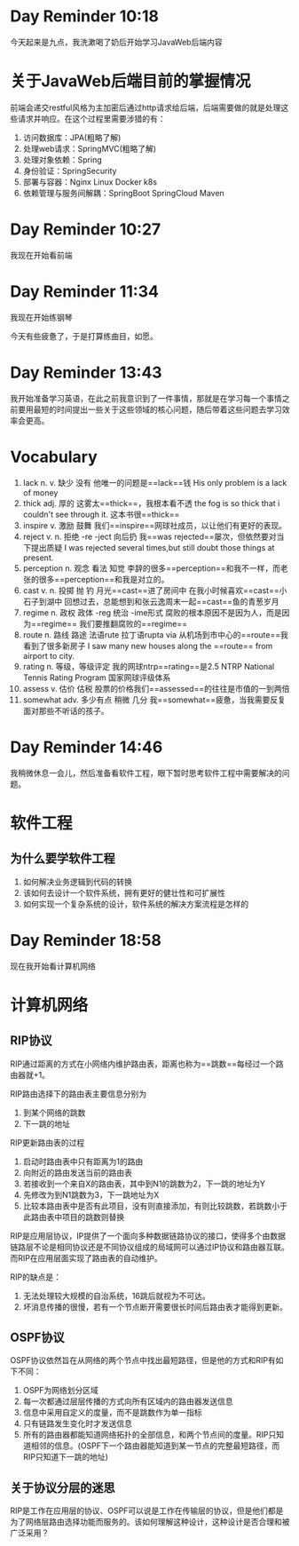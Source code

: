 # Day Reminder 10:18

今天起来是九点，我洗漱喝了奶后开始学习JavaWeb后端内容

# 关于JavaWeb后端目前的掌握情况

前端会递交restful风格为主加密后通过http请求给后端，后端需要做的就是处理这些请求并响应。在这个过程里需要涉猎的有：
1. 访问数据库：JPA(粗略了解) 
2. 处理web请求：SpringMVC(粗略了解)
3. 处理对象依赖：Spring
4. 身份验证：SpringSecurity
5. 部署与容器：Nginx Linux Docker k8s
6. 依赖管理与服务间解耦：SpringBoot SpringCloud Maven

# Day Reminder 10:27 

我现在开始看前端

# Day Reminder 11:34 

我现在开始练钢琴

今天有些疲惫了，于是打算练曲目，如愿。

# Day Reminder 13:43 

我开始准备学习英语，在此之前我意识到了一件事情，那就是在学习每一个事情之前要用最短的时间提出一些关于这些领域的核心问题，随后带着这些问题去学习效率会更高。

# Vocabulary

1. lack n. v. 缺少 没有
   他唯一的问题是==lack==钱
   His only problem is a lack of money
2. thick adj. 厚的
   这雾太==thick==，我根本看不透
   the fog is so thick that i couldn't see through it.
   这本书很==thick==
3. inspire v. 激励 鼓舞
   我们==inspire==网球社成员，以让他们有更好的表现。
4. reject v. n. 拒绝  -re -ject 向后扔
   我==was rejected==屡次，但依然要对当下提出质疑
   I was rejected several times,but still doubt those things at present.
5. perception n. 观念 看法 知觉
   李辞的很多==perception==和我不一样，而老张的很多==perception==和我是对立的。
6. cast v. n. 投掷 抛 钓
   月光==cast==进了房间中
   在我小时候喜欢==cast==小石子到湖中
   回想过去，总能想到和张云逸周末一起==cast==鱼的青葱岁月
7. regime n. 政权 政体 -reg 统治 -ime形式 
   腐败的根本原因不是因为人，而是因为==regime==
   我们要推翻腐败的==regime==
8. route n. 路线 路途  法语rute 拉丁语rupta via
   从机场到市中心的==route==我看到了很多新房子
   I saw many new houses along the ==route== from airport to city.
9. rating n. 等级，等级评定
   我的网球ntrp==rating==是2.5
   NTRP National Tennis Rating Program 国家网球评级体系
10. assess v. 估价 估税
    股票的价格我们==assessed==的往往是市值的一到两倍
11. somewhat adv. 多少有点 稍微 几分
    我==somewhat==疲惫，当我需要反复面对那些不听话的孩子。

# Day Reminder 14:46 

我稍微休息一会儿，然后准备看软件工程，眼下暂时思考软件工程中需要解决的问题。

# 软件工程

## 为什么要学软件工程

1. 如何解决业务逻辑到代码的转换
2. 该如何去设计一个软件系统，拥有更好的健壮性和可扩展性
3. 如何实现一个复杂系统的设计，软件系统的解决方案流程是怎样的

# Day Reminder 18:58 

现在我开始看计算机网络

# 计算机网络

## RIP协议

RIP通过距离的方式在小网络内维护路由表，距离也称为==跳数==每经过一个路由器就+1。

RIP路由选择下的路由表主要信息分别为
1. 到某个网络的跳数
2. 下一跳的地址

RIP更新路由表的过程

1. 启动时路由表中只有距离为1的路由
2. 向附近的路由发送当前的路由表
3. 若接收到一个来自X的路由表，其中到N1的跳数为2，下一跳的地址为Y
4. 先修改为到N1跳数为3，下一跳地址为X
5. 比较本路由表中是否有此项目，没有则直接添加，有则比较跳数，若跳数小于此路由表中项目的跳数则替换

RIP是应用层协议，IP提供了一个面向多种数据链路协议的接口，使得多个由数据链路层不论是相同协议还是不同协议组成的局域网可以通过IP协议和路由器互联。而RIP在应用层面实现了路由表的自动维护。

RIP的缺点是：
1. 无法处理较大规模的自治系统，16跳后就视为不可达。
2. 坏消息传播的很慢，若有一个节点断开需要很长时间后路由表才能得到更新。

## OSPF协议

OSPF协议依然旨在从网络的两个节点中找出最短路径，但是他的方式和RIP有如下不同：
1. OSPF为网络划分区域
2. 每一次都通过层层传播的方式向所有区域内的路由器发送信息
3. 信息中采用自定义的度量，而不是跳数作为单一指标
4. 只有链路发生变化时才发送信息
5. 所有的路由器都能知道网络拓扑的全部信息，和两个节点间的度量。RIP只知道相邻的信息。(OSPF下一个路由器能知道到某一节点的完整最短路径，而RIP只知道下一跳的地址)



## 关于协议分层的迷思

RIP是工作在应用层的协议、OSPF可以说是工作在传输层的协议，但是他们都是为了网络层路由选择功能而服务的。该如何理解这种设计，这种设计是否合理和被广泛采用？

